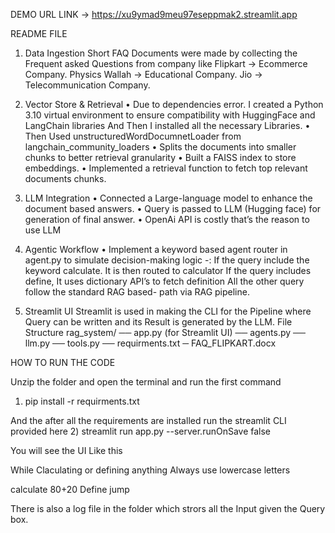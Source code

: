 DEMO URL LINK -> https://xu9ymad9meu97eseppmak2.streamlit.app

README FILE

1)	Data Ingestion
Short FAQ Documents were made by collecting the Frequent asked Questions from company like
Flipkart  -> Ecommerce Company.
Physics Wallah  -> Educational Company.
Jio -> Telecommunication Company.

2)	Vector Store & Retrieval 
•	Due to dependencies error. I created a Python 3.10 virtual environment to ensure compatibility with HuggingFace and LangChain libraries
And Then I installed all the necessary Libraries.
•	Then Used unstructuredWordDocumnetLoader from langchain_community_loaders
•	Splits the documents into smaller chunks to better retrieval granularity
•	Built a FAISS index to store embeddings.
•	Implemented a retrieval function to fetch top relevant documents chunks.
3)	LLM Integration 
•	Connected a Large-language model to enhance the document based answers.
•	Query is passed to LLM (Hugging face) for generation of final answer.
•	OpenAi API is costly that’s the reason to use LLM
4)	Agentic Workflow
•	Implement a keyword based agent router in agent.py to simulate decision-making logic -:
If the query include the keyword calculate. It is then routed to calculator
If the query includes define, It uses dictionary API’s to fetch definition
All the other query follow the standard RAG based- path via RAG pipeline.
5)	Streamlit UI
Streamlit is used in making the CLI for the Pipeline where Query can be written and its Result is generated by the LLM.
File Structure
rag_system/
    ── app.py (for Streamlit UI)
    ── agents.py
    ── llm.py
    ── tools.py
    ── requirments.txt
    ─ FAQ_FLIPKART.docx

HOW TO RUN THE CODE

Unzip the folder and open the terminal and run the first command
1) pip install -r requirments.txt

And the after all the requirements are installed run the streamlit CLI provided here
2) streamlit run app.py --server.runOnSave false

You will see the UI Like this

 
While Claculating or defining anything 
Always use lowercase letters

calculate 80+20
Define jump


 

There is also a log file in the folder which strors all the Input given the Query box.
